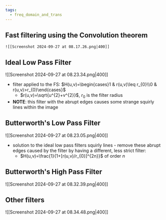 ```yaml
---
tags:
  - freq_domain_and_trans
---
```


## Fast filtering using the Convolution theorem
	![[Screenshot 2024-09-27 at 08.17.26.png|400]]
## Ideal Low Pass Filter
 ![[Screenshot 2024-09-27 at 08.23.34.png|400]]
 - filter applied to the FS: $H(u,v)=\begin{cases}1 & r(u,v)\leq r_{0}\\0 & r(u,v)>r_{0}\end{cases}$
	 - $r(u,v)=\sqrt{u^{2}+v^{2}}$, $r_{0}$ is the filter radius
- **NOTE**: this filter with the abrupt edges causes some strange squirly lines within the image
## Butterworth's Low Pass Filter
![[Screenshot 2024-09-27 at 08.23.05.png|400]]
- solution to the ideal low pass filters squirly lines - remove these abrupt edges caused by the filter by having a different, less strict filter:
	- $H(u,v)=\frac{1}{1+[r(u,v)/r_{0}]^{2n}}$ of order $n$
## Butterworth's High Pass Filter
![[Screenshot 2024-09-27 at 08.32.39.png|400]]
## Other filters
![[Screenshot 2024-09-27 at 08.34.48.png|400]]